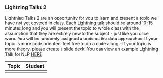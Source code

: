 
### Lightning Talks 2

Lightning Talks 2 are an opportunity for you to learn and present a topic we have not yet covered in class. Each Lightning talk should be around 10-15 minutes long and you will present the topic to whole class with the assumption that they are entirely new to the subject - just like you once were. You will be randomly assigned a topic as the data approaches. If your topic is more code oriented, feel free to do a code along - if your topic is more theory, please create a slide deck. You can view an example Lightning Talk for NLP [HERE](./example)

| Topic       | Student                |  
| ----------- | ---------------------- |
|             |                        |
